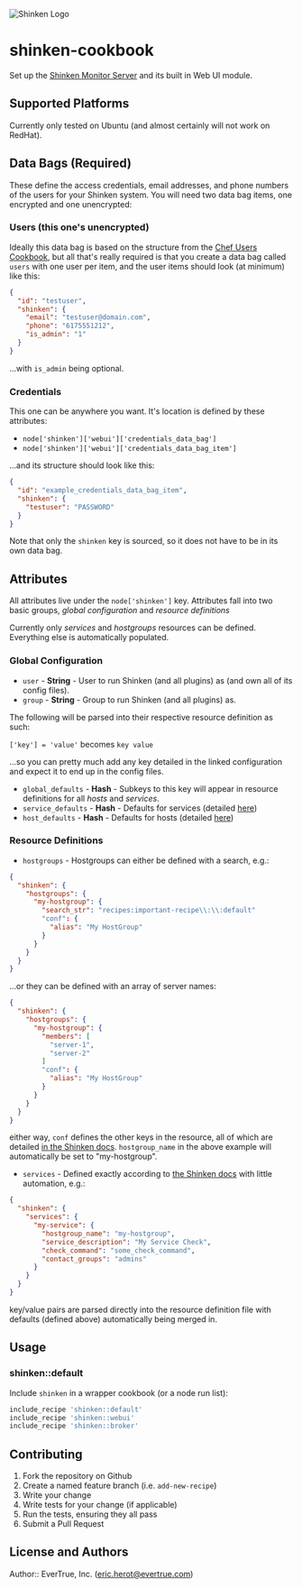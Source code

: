 ![Shinken Logo](http://www.shinken-monitoring.org/fichiers/img/logo.png)
# shinken-cookbook

Set up the [Shinken Monitor Server](http://www.shinken-monitoring.org/) and its built in Web UI module.

## Supported Platforms

Currently only tested on Ubuntu (and almost certainly will not work on RedHat).

## Data Bags (Required)

These define the access credentials, email addresses, and phone numbers of the users for your Shinken system.  You will need two data bag items, one encrypted and one unencrypted:

### Users (this one's unencrypted)

Ideally this data bag is based on the structure from the [Chef Users Cookbook](https://github.com/sethvargo-cookbooks/users), but all that's really required is that you create a data bag called `users` with one user per item, and the user items should look (at minimum) like this:

```json
{
  "id": "testuser",
  "shinken": {
    "email": "testuser@domain.com",
    "phone": "6175551212",
    "is_admin": "1"
  }
}
```
...with `is_admin` being optional.

### Credentials

This one can be anywhere you want.  It's location is defined by these attributes:

- `node['shinken']['webui']['credentials_data_bag']`
- `node['shinken']['webui']['credentials_data_bag_item']`

...and its structure should look like this:
```json
{
  "id": "example_credentials_data_bag_item",
  "shinken": {
    "testuser": "PASSWORD"
  }
}
```
Note that only the `shinken` key is sourced, so it does not have to be in its own data bag.

## Attributes

All attributes live under the `node['shinken']` key.  Attributes fall into two basic groups, *global configuration* and *resource definitions*

Currently only *services* and *hostgroups* resources can be defined.  Everything else is automatically populated.

### Global Configuration
- `user` - **String** - User to run Shinken (and all plugins) as (and own all of its config files).
- `group` - **String** - Group to run Shinken (and all plugins) as.

The following will be parsed into their respective resource definition as such:

`['key'] = 'value'` becomes `key value`

...so you can pretty much add any key detailed in the linked configuration and expect it to end up in the config files.

- `global_defaults` - **Hash** - Subkeys to this key will appear in resource definitions for all *hosts* and *services*.
- `service_defaults` - **Hash** - Defaults for services (detailed [here](https://shinken.readthedocs.org/en/latest/08_configobjects/service.html "Shinken>>Docs>>Service Definition"))
- `host_defaults` - **Hash** - Defaults for hosts (detailed [here](https://shinken.readthedocs.org/en/latest/08_configobjects/host.html "Shinken>>Docs>>Host Definition"))

### Resource Definitions
- `hostgroups` - Hostgroups can either be defined with a search, e.g.:
```json
{
  "shinken": {
    "hostgroups": {
      "my-hostgroup": {
        "search_str": "recipes:important-recipe\\:\\:default"
        "conf": {
          "alias": "My HostGroup"
        }
      }
    }
  }
}
```
...or they can be defined with an array of server names:
```json
{
  "shinken": {
    "hostgroups": {
      "my-hostgroup": {
        "members": [
          "server-1",
          "server-2"
        ]
        "conf": {
          "alias": "My HostGroup"
        }
      }
    }
  }
}
```
either way, `conf` defines the other keys in the resource, all of which are detailed [in the Shinken docs](https://shinken.readthedocs.org/en/latest/08_configobjects/hostgroup.html "Shinken>>Docs>>Host Group Definition").  `hostgroup_name` in the above example will automatically be set to "my-hostgroup".
- `services` - Defined exactly according to [the Shinken docs](https://shinken.readthedocs.org/en/latest/08_configobjects/service.html) with little automation, e.g.:
```json
{
  "shinken": {
    "services": {
      "my-service": {
        "hostgroup_name": "my-hostgroup",
        "service_description": "My Service Check",
        "check_command": "some_check_command",
        "contact_groups": "admins"
      }
    }
  }
}
```
key/value pairs are parsed directly into the resource definition file with defaults (defined above) automatically being merged in.

## Usage

### shinken::default

Include `shinken` in a wrapper cookbook (or a node run list):

```ruby
include_recipe 'shinken::default'
include_recipe 'shinken::webui'
include_recipe 'shinken::broker'
```

## Contributing

1. Fork the repository on Github
2. Create a named feature branch (i.e. `add-new-recipe`)
3. Write your change
4. Write tests for your change (if applicable)
5. Run the tests, ensuring they all pass
6. Submit a Pull Request

## License and Authors

Author:: EverTrue, Inc. (<eric.herot@evertrue.com>)
